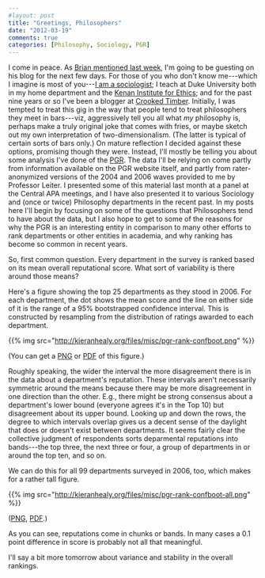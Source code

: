 ```yaml
---
#layout: post
title: "Greetings, Philosophers"
date: "2012-03-19"
comments: true
categories: [Philosophy, Sociology, PGR]
---
```


I come in peace. As [Brian mentioned last week](http://leiterreports.typepad.com/blog/2012/03/guest-blogger-kieran-healy.html), I'm going to be guesting on his blog for the next few days. For those of you who don't know me---which I imagine is most of you---[I am a sociologist](http://kieranhealy.org/); I teach at Duke University both in my home department and the [Kenan Institute for Ethics](http://kenan.ethics.duke.edu/); and for the past nine years or so I've been a blogger at [Crooked Timber](http://crookedtimber.org). Initially, I was tempted to treat this gig in the way that people tend to treat philosophers they meet in bars---viz, aggressively tell you all what _my_ philosophy is, perhaps make a truly original joke that comes with fries, or maybe sketch out my own interpretation of two-dimensionalism. (The latter is typical of certain sorts of bars only.) On mature reflection I decided against these options, promising though they were. Instead, I'll mostly be telling you about some analysis I've done of the [PGR](http://www.philosophicalgourmet.com/). The data I'll be relying on come partly from information available on the PGR website itself, and partly from rater-anonymized versions of the 2004 and 2006 waves provided to me by Professor Leiter. I presented some of this material last month at a panel at the Central APA meetings, and I have also presented it to various Sociology and (once or twice) Philosophy departments in the recent past. In my posts here I'll begin by focusing on some of the questions that Philosophers tend to have about the data, but I also hope to get to some of the reasons for why the PGR is an interesting entity in comparison to many other efforts to rank departments or other entities in academia, and why ranking has become so common in recent years.

So, first common question. Every department in the survey is ranked based on its mean overall reputational score. What sort of variability is there around those means? 

Here's a figure showing the top 25 departments as they stood in 2006. For each department, the dot shows the mean score and the line on either side of it is the range of a 95% bootstrapped confidence interval. This is constructed by resampling from the distribution of ratings awarded to each department. 

{{% img src="http://kieranhealy.org/files/misc/pgr-rank-confboot.png" %}}

(You can get a <a href="http://kieranhealy.org/files/misc/pgr-rank-confboot.png">PNG</a> or <a href="http://kieranhealy.org/files/misc/pgr-rank-confboot.pdf">PDF</a> of this figure.)

Roughly speaking, the wider the interval the more disagreement there is in the data about a department's reputation. These intervals aren't necessarily symmetric around the means because there may be more disagreement in one direction than the other. E.g., there might be strong consensus about a department's lower bound (everyone agrees it's in the Top 10) but disagreement about its upper bound. Looking up and down the rows, the degree to which intervals overlap gives us a decent sense of the daylight that does or doesn't exist between departments. It seems fairly clear the collective judgment of respondents sorts deparmental reputations into bands---the top three, the next three or four, a group of departments in or around the top ten, and so on. 

We can do this for all 99 departments surveyed in 2006, too, which makes for a rather tall figure.

{{% img src="http://kieranhealy.org/files/misc/pgr-rank-confboot-all.png" %}}

(<a href="http://kieranhealy.org/files/misc/pgr-rank-confboot-all.png">PNG</a>, <a href="http://kieranhealy.org/files/misc/pgr-rank-confboot-all.pdf">PDF</a>.)

As you can see, reputations come in chunks or bands. In many cases a 0.1 point difference in score is probably not all that meaningful.

I'll say a bit more tomorrow about variance and stability in the overall rankings. 
